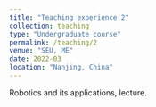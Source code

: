 ```yaml
---
title: "Teaching experience 2"
collection: teaching
type: "Undergraduate course"
permalink: /teaching/2
venue: "SEU, ME"
date: 2022-03
location: "Nanjing, China"
---
```


Robotics and its applications, lecture.
